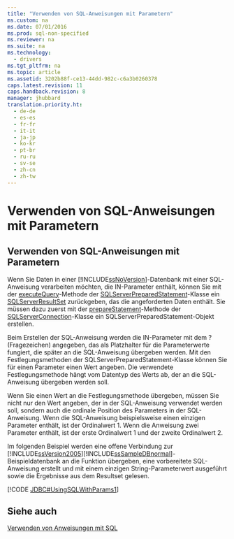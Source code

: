 ```yaml
---
title: "Verwenden von SQL-Anweisungen mit Parametern"
ms.custom: na
ms.date: 07/01/2016
ms.prod: sql-non-specified
ms.reviewer: na
ms.suite: na
ms.technology: 
  - drivers
ms.tgt_pltfrm: na
ms.topic: article
ms.assetid: 3202b88f-ce13-44dd-982c-c6a3b0260378
caps.latest.revision: 11
caps.handback.revision: 8
manager: jhubbard
translation.priority.ht: 
  - de-de
  - es-es
  - fr-fr
  - it-it
  - ja-jp
  - ko-kr
  - pt-br
  - ru-ru
  - sv-se
  - zh-cn
  - zh-tw
---
```

# Verwenden von SQL-Anweisungen mit Parametern
    
## Verwenden von SQL\-Anweisungen mit Parametern  
 Wenn Sie Daten in einer [!INCLUDE[ssNoVersion](../content/includes/ssNoVersion_md.md)]\-Datenbank mit einer SQL\-Anweisung verarbeiten möchten, die IN\-Parameter enthält, können Sie mit der [executeQuery](../content/executeQuery-Method--SQLServerPreparedStatement-.md)\-Methode der [SQLServerPreparedStatement](../content/SQLServerPreparedStatement-Class.md)\-Klasse ein [SQLServerResultSet](../content/SQLServerResultSet-Class.md) zurückgeben, das die angeforderten Daten enthält. Sie müssen dazu zuerst mit der [prepareStatement](../content/prepareStatement-Method--SQLServerConnection-.md)\-Methode der [SQLServerConnection](../content/SQLServerConnection-Class.md)\-Klasse ein SQLServerPreparedStatement\-Objekt erstellen.  
  
 Beim Erstellen der SQL\-Anweisung werden die IN\-Parameter mit dem ? \(Fragezeichen\) angegeben, das als Platzhalter für die Parameterwerte fungiert, die später an die SQL\-Anweisung übergeben werden. Mit den Festlegungsmethoden der SQLServerPreparedStatement\-Klasse können Sie für einen Parameter einen Wert angeben. Die verwendete Festlegungsmethode hängt vom Datentyp des Werts ab, der an die SQL\-Anweisung übergeben werden soll.  
  
 Wenn Sie einen Wert an die Festlegungsmethode übergeben, müssen Sie nicht nur den Wert angeben, der in der SQL\-Anweisung verwendet werden soll, sondern auch die ordinale Position des Parameters in der SQL\-Anweisung. Wenn die SQL\-Anweisung beispielsweise einen einzigen Parameter enthält, ist der Ordinalwert 1. Wenn die Anweisung zwei Parameter enthält, ist der erste Ordinalwert 1 und der zweite Ordinalwert 2.  
  
 Im folgenden Beispiel werden eine offene Verbindung zur [!INCLUDE[ssVersion2005](../content/includes/ssVersion2005_md.md)][!INCLUDE[ssSampleDBnormal](../content/includes/ssSampleDBnormal_md.md)]\-Beispieldatenbank an die Funktion übergeben, eine vorbereitete SQL\-Anweisung erstellt und mit einem einzigen String\-Parameterwert ausgeführt sowie die Ergebnisse aus dem Resultset gelesen.  
  
 [!CODE [JDBC#UsingSQLWithParams1](../CodeSnippet/SQLDrivers/jdbc#usingsqlwithparams1)]  
  
## Siehe auch  
 [Verwenden von Anweisungen mit SQL](../content/Using-Statements-with-SQL.md)  
  
  